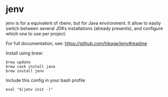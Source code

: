 # jenv

jenv is for a equivalent of rbenv, but for Java environment. It allow to easily switch between several JDKs installations (already presents), and configure which one to use per project.

For full documentation, see: https://github.com/hikage/jenv#readme

Install using brew:

```
brew update
brew cask install java
brew install jenv
```

Include this config in your bash profile

```
eval "$(jenv init -)"
```